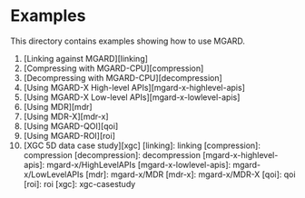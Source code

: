 # Examples

This directory contains examples showing how to use MGARD.

1. [Linking against MGARD][linking]
2. [Compressing with MGARD-CPU][compression]
3. [Decompressing with MGARD-CPU][decompression]
4. [Using MGARD-X High-level APIs][mgard-x-highlevel-apis]
5. [Using MGARD-X Low-level APIs][mgard-x-lowlevel-apis]
6. [Using MDR][mdr]
7. [Using MDR-X][mdr-x]
8. [Using MGARD-QOI][qoi]
9. [Using MGARD-ROI][roi]
10. [XGC 5D data case study][xgc]
[linking]: linking
[compression]: compression
[decompression]: decompression
[mgard-x-highlevel-apis]: mgard-x/HighLevelAPIs
[mgard-x-lowlevel-apis]: mgard-x/LowLevelAPIs
[mdr]: mgard-x/MDR
[mdr-x]: mgard-x/MDR-X
[qoi]: qoi
[roi]: roi
[xgc]: xgc-casestudy
